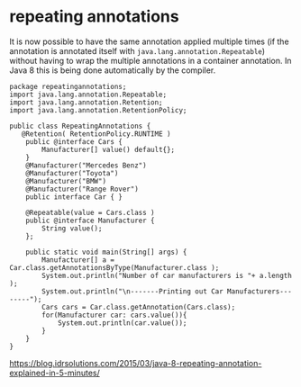 repeating annotations
===

It is now possible to have the same annotation applied multiple times 
(if the annotation is annotated itself with `java.lang.annotation.Repeatable`)
without having to wrap the multiple annotations in a container annotation.
In Java 8 this is being done automatically by the compiler.

    package repeatingannotations;
    import java.lang.annotation.Repeatable;
    import java.lang.annotation.Retention;
    import java.lang.annotation.RetentionPolicy;
     
    public class RepeatingAnnotations {
       @Retention( RetentionPolicy.RUNTIME )
        public @interface Cars {
            Manufacturer[] value() default{};
        }
        @Manufacturer("Mercedes Benz")
        @Manufacturer("Toyota")
        @Manufacturer("BMW")
        @Manufacturer("Range Rover")
        public interface Car { }
 
        @Repeatable(value = Cars.class )
        public @interface Manufacturer {
            String value();
        };
 
        public static void main(String[] args) {
            Manufacturer[] a = Car.class.getAnnotationsByType(Manufacturer.class );
            System.out.println("Number of car manufacturers is "+ a.length );
            System.out.println("\n-------Printing out Car Manufacturers--------");
            Cars cars = Car.class.getAnnotation(Cars.class);
            for(Manufacturer car: cars.value()){
                System.out.println(car.value());
            }
        }
    }




https://blog.idrsolutions.com/2015/03/java-8-repeating-annotation-explained-in-5-minutes/

